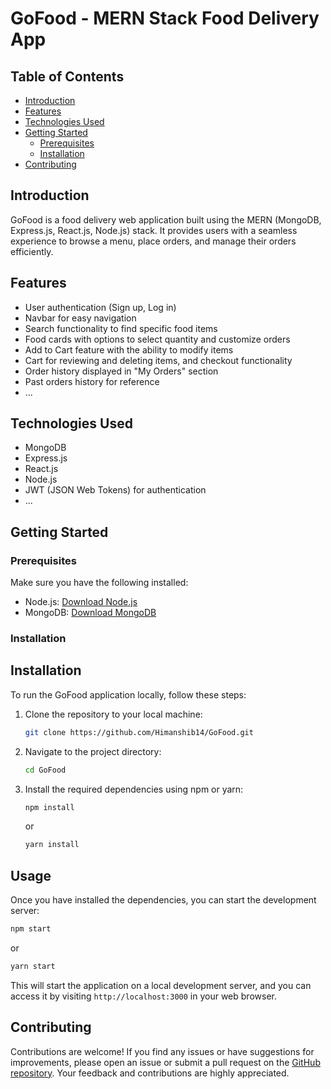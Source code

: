 # GoFood - MERN Stack Food Delivery App

## Table of Contents

- [Introduction](#introduction)
- [Features](#features)
- [Technologies Used](#technologies-used)
- [Getting Started](#getting-started)
  - [Prerequisites](#prerequisites)
  - [Installation](#installation)
- [Contributing](#contributing)

## Introduction

GoFood is a food delivery web application built using the MERN (MongoDB, Express.js, React.js, Node.js) stack. It provides users with a seamless experience to browse a menu, place orders, and manage their orders efficiently.

## Features

- User authentication (Sign up, Log in)
- Navbar for easy navigation
- Search functionality to find specific food items
- Food cards with options to select quantity and customize orders
- Add to Cart feature with the ability to modify items
- Cart for reviewing and deleting items, and checkout functionality
- Order history displayed in "My Orders" section
- Past orders history for reference
- ...

## Technologies Used

- MongoDB
- Express.js
- React.js
- Node.js
- JWT (JSON Web Tokens) for authentication
- ...

## Getting Started

### Prerequisites

Make sure you have the following installed:

- Node.js: [Download Node.js](https://nodejs.org/)
- MongoDB: [Download MongoDB](https://www.mongodb.com/try/download/community)

### Installation

## Installation

To run the GoFood application locally, follow these steps:

1. Clone the repository to your local machine:

   ```bash
   git clone https://github.com/Himanshib14/GoFood.git
   ```

2. Navigate to the project directory:

   ```bash
   cd GoFood
   ```

3. Install the required dependencies using npm or yarn:

   ```bash
   npm install
   ```

   or
   
   ```bash
   yarn install
   ```

## Usage

Once you have installed the dependencies, you can start the development server:

```bash
npm start
```

or

```bash
yarn start
```
This will start the application on a local development server, and you can access it by visiting `http://localhost:3000` in your web browser.

## Contributing

Contributions are welcome! If you find any issues or have suggestions for improvements, please open an issue or submit a pull request on the [GitHub repository](https://github.com/Himanshib14/GoFood). Your feedback and contributions are highly appreciated.
